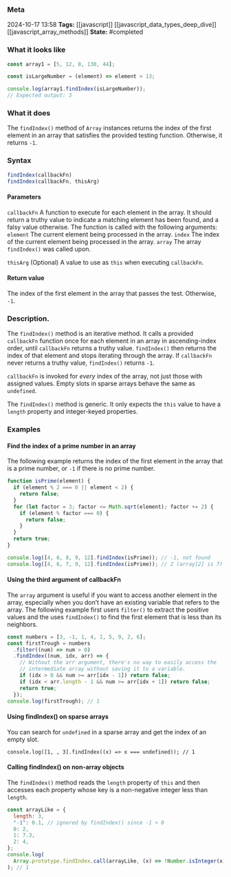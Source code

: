 ### Meta
2024-10-17 13:58
**Tags:** [[javascript]] [[javascript_data_types_deep_dive]] [[javascript_array_methods]]
**State:** #completed 

### What it looks like
```JavaScript title:app.js
const array1 = [5, 12, 8, 130, 44];

const isLargeNumber = (element) => element > 13;

console.log(array1.findIndex(isLargeNumber));
// Expected output: 3
```

### What it does
The `findIndex()` method of `Array` instances returns the index of the first element in an array that satisfies the provided testing function. Otherwise, it returns `-1`.

### Syntax

```JavaScript title:app.js
findIndex(callbackFn)
findIndex(callbackFn, thisArg)
```

#### Parameters
`callbackFn`
A function to execute for each element in the array. It should return a truthy value to indicate a matching element has been found, and a falsy value otherwise. The function is called with the following arguments:
	`element`
	The current element being processed in the array.
	`index`
	The index of the current element being processed in the array.
	`array`
	The array `findIndex()` was called upon.

`thisArg` (Optional)
A value to use as `this` when executing `callbackFn`.

#### Return value
The index of the first element in the array that passes the test. Otherwise, `-1`.

### Description.
The `findIndex()` method is an iterative method. It calls a provided `callbackFn` function once for each element in an array in ascending-index order, until `callbackFn` returns a truthy value. `findIndex()` then returns the index of that element and stops iterating through the array. If `callbackFn` never returns a truthy value, `findIndex()` returns `-1`.

`callbackFn` is invoked for *every* index of the array, not just those with assigned values. Empty slots in sparse arrays behave the same as `undefined`.

The `findIndex()` method is generic. It only expects the `this` value to have a `length` property and integer-keyed properties.

### Examples
#### Find the index of a prime number in an array
The following example returns the index of the first element in the array that is a prime number, or `-1` if there is no prime number.

```JavaScript title:app.js
function isPrime(element) {
  if (element % 2 === 0 || element < 2) {
    return false;
  }
  for (let factor = 3; factor <= Math.sqrt(element); factor += 2) {
    if (element % factor === 0) {
      return false;
    }
  }
  return true;
}

console.log([4, 6, 8, 9, 12].findIndex(isPrime)); // -1, not found
console.log([4, 6, 7, 9, 12].findIndex(isPrime)); // 2 (array[2] is 7)
```

#### Using the third argument of callbackFn
The `array` argument is useful if you want to access another element in the array, especially when you don’t have an existing variable that refers to the array. The following example first users `filter()` to extract the positive values and the uses `findIndex()` to find the first element that is less than its neighbors.

```JavaScript title:app.js
const numbers = [3, -1, 1, 4, 1, 5, 9, 2, 6];
const firstTrough = numbers
  .filter((num) => num > 0)
  .findIndex((num, idx, arr) => {
    // Without the arr argument, there's no way to easily access the
    // intermediate array without saving it to a variable.
    if (idx > 0 && num >= arr[idx - 1]) return false;
    if (idx < arr.length - 1 && num >= arr[idx + 1]) return false;
    return true;
  });
console.log(firstTrough); // 1
```

#### Using findIndex() on sparse arrays
You can search for `undefined` in a sparse array and get the index of an empty slot.

```JS title:app.js
console.log([1, , 3].findIndex((x) => x === undefined)); // 1
```

#### Calling findIndex() on non-array objects
The `findIndex()` method reads the `length` property of `this` and then accesses each property whose key is a non-negative integer less than `length`.

```JavaScript title:app.js
const arrayLike = {
  length: 3,
  "-1": 0.1, // ignored by findIndex() since -1 < 0
  0: 2,
  1: 7.3,
  2: 4,
};
console.log(
  Array.prototype.findIndex.call(arrayLike, (x) => !Number.isInteger(x)),
); // 1
```